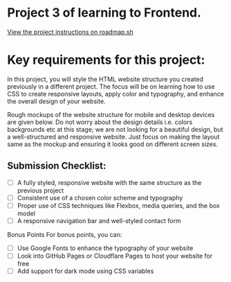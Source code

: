 # Project 3 of learning to Frontend.

[View the project instructions on roadmap.sh](https://roadmap.sh/projects/portfolio-website)

# Key requirements for this project:

In this project, you will style the HTML website structure you created previously in a different project. The focus will be on learning how to use CSS to create responsive layouts, apply color and typography, and enhance the overall design of your website.

Rough mockups of the website structure for mobile and desktop devices are given below. Do not worry about the design details i.e. colors backgrounds etc at this stage; we are not looking for a beautiful design, but a well-structured and responsive website. Just focus on making the layout same as the mockup and ensuring it looks good on different screen sizes.

## Submission Checklist:
- [ ] A fully styled, responsive website with the same structure as the previous project
- [ ] Consistent use of a chosen color scheme and typography
- [ ] Proper use of CSS techniques like Flexbox, media queries, and the box model
- [ ] A responsive navigation bar and well-styled contact form

Bonus Points
For bonus points, you can:

- [ ] Use Google Fonts to enhance the typography of your website
- [ ] Look into GitHub Pages or Cloudflare Pages to host your website for free
- [ ] Add support for dark mode using CSS variables